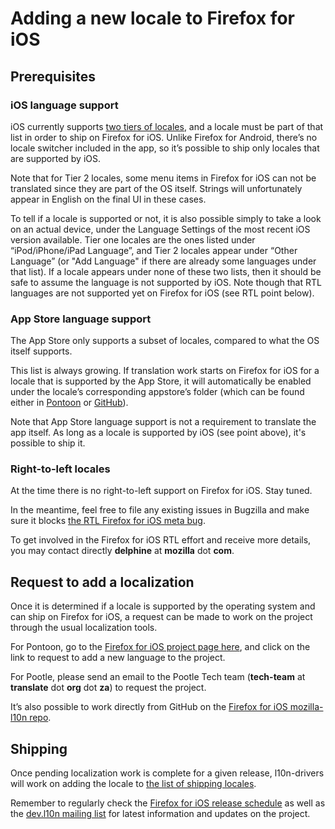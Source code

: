 # Adding a new locale to Firefox for iOS

## Prerequisites

### iOS language support

iOS currently supports [two tiers of locales](https://people-mozilla.org/~sarentz/ios-locales.html), and a locale must be part of that list in order to ship on Firefox for iOS. Unlike Firefox for Android, there’s no locale switcher included in the app, so it’s possible to ship only locales that are supported by iOS.

Note that for Tier 2 locales, some menu items in Firefox for iOS can not be translated since they are part of the OS itself. Strings will unfortunately appear in English on the final UI in these cases.

To tell if a locale is supported or not, it is also possible simply to take a look on an actual device, under the Language Settings of the most recent iOS version available. Tier one locales are the ones listed under “iPod/iPhone/iPad Language”, and Tier 2 locales appear under “Other Language” (or "Add Language" if there are already some languages under that list). If a locale appears under none of these two lists, then it should be safe to assume the language is not supported by iOS. Note though that RTL languages are not supported yet on Firefox for iOS (see RTL point below).

### App Store language support

The App Store only supports a subset of locales, compared to what the OS itself supports.

This list is always growing. If translation work starts on Firefox for iOS for a locale that is supported by the App Store, it will automatically be enabled under the locale’s corresponding appstore’s folder (which can be found either in [Pontoon](https://pontoon.mozilla.org/projects/appstores/) or [GitHub](https://github.com/mozilla-l10n/appstores)).

Note that App Store language support is not a requirement to translate the app itself. As long as a locale is supported by iOS (see point above), it's possible to ship it.

### Right-to-left locales

At the time there is no right-to-left support on Firefox for iOS. Stay tuned.

In the meantime, feel free to file any existing issues in Bugzilla and make sure it blocks [the RTL Firefox for iOS meta bug](https://bugzilla.mozilla.org/show_bug.cgi?id=1160759).

To get involved in the Firefox for iOS RTL effort and receive more details, you may contact directly **delphine** at **mozilla** dot **com**.

## Request to add a localization

Once it is determined if a locale is supported by the operating system and can ship on Firefox for iOS, a request can be made to work on the project through the usual localization tools.

For Pontoon, go to the [Firefox for iOS project page here](https://pontoon.mozilla.org/projects/firefox-for-ios/), and click on the link to request to add a new language to the project.

For Pootle, please send an email to the Pootle Tech team (**tech-team** at **translate** dot **org** dot **za**) to request the project.

It’s also possible to work directly from GitHub on the [Firefox for iOS mozilla-l10n repo](https://github.com/mozilla-l10n/firefoxios-l10n).

## Shipping

Once pending localization work is complete for a given release, l10n-drivers will work on adding the locale to [the list of shipping locales](https://github.com/mozilla-mobile/firefox-ios/blob/master/shipping_locales.txt).

Remember to regularly check the [Firefox for iOS release schedule](https://wiki.mozilla.org/Firefox_for_iOS_Train_Schedule) as well as the [dev.l10n mailing list](https://lists.mozilla.org/listinfo/dev-l10n) for latest information and updates on the project.

